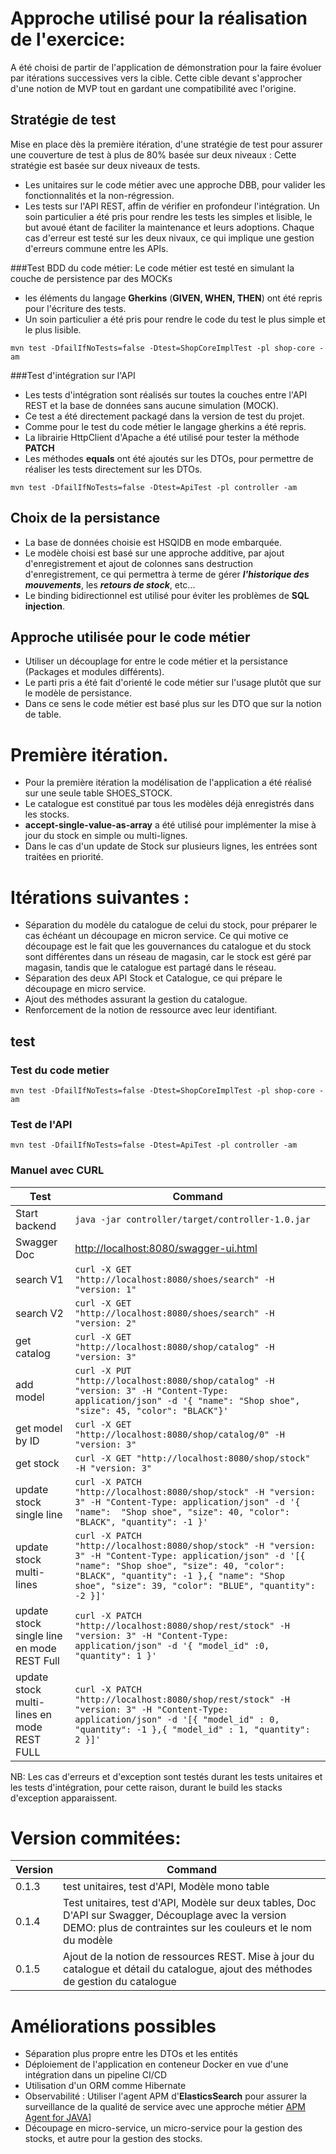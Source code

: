 # Approche utilisé pour la réalisation de l'exercice:

A été choisi de partir de l'application de démonstration pour la faire évoluer par itérations successives vers la cible. Cette cible devant s'approcher d'une notion de MVP tout en gardant une compatibilité avec l'origine.

## Stratégie de test
Mise en place dès la première itération, d'une stratégie de test pour assurer une couverture de test à plus de 80% basée sur deux niveaux :
Cette stratégie est basée sur deux niveaux de tests.
- Les unitaires sur le code métier avec une approche DBB, pour valider les fonctionnalités et la non-régression.
- Les tests sur l'API REST, affin de vérifier en profondeur l'intégration.
Un soin particulier a été pris pour rendre les tests les simples et lisible, le but avoué étant de faciliter la maintenance et leurs adoptions.
Chaque cas d'erreur est testé sur les deux nivaux, ce qui implique une gestion d'erreurs commune entre les APIs.

###Test BDD du code métier:
Le code métier est testé en simulant la couche de persistence par des MOCKs
- les éléments du langage **Gherkins** (**GIVEN, WHEN, THEN**) ont été repris pour l'écriture des tests.
- Un soin particulier a été pris pour rendre le code du test le plus simple et le plus lisible.

```shell
mvn test -DfailIfNoTests=false -Dtest=ShopCoreImplTest -pl shop-core -am
```

###Test d'intégration sur l'API
- Les tests d'intégration sont réalisés sur toutes la couches entre l'API REST et la base de données sans aucune simulation (MOCK).
- Ce test a été directement packagé dans la version de test du projet.
- Comme pour le test du code métier le langage gherkins a été repris.
- La librairie HttpClient d'Apache a été utilisé pour tester la méthode **PATCH**
- Les méthodes **equals** ont été ajoutés sur les DTOs, pour permettre de réaliser les tests directement sur les DTOs.    

```shell
mvn test -DfailIfNoTests=false -Dtest=ApiTest -pl controller -am
```


## Choix de la persistance
- La base de données choisie est HSQlDB en mode embarquée.
- Le modèle choisi est basé sur une approche additive, par ajout d'enregistrement et ajout de colonnes sans destruction d'enregistrement, ce qui permettra à terme de gérer ***l'historique des mouvements***, les ***retours de stock***, etc... 
- Le binding bidirectionnel est utilisé pour éviter les problèmes de **SQL injection**.


## Approche utilisée pour le code métier
- Utiliser un découplage for entre le code métier et la persistance (Packages et modules différents).
- Le parti pris a été fait d'orienté le code métier sur l'usage plutôt que sur le modèle de persistance.
- Dans ce sens le code métier est basé plus sur les DTO que sur la notion de table.

# Première itération.
- Pour la première itération la modélisation de l'application a été réalisé sur une seule table SHOES_STOCK.
- Le catalogue est constitué par tous les modèles déjà enregistrés dans les stocks.
- **accept-single-value-as-array** a été utilisé pour implémenter la mise à jour du stock en simple ou multi-lignes.
- Dans le cas d'un update de Stock sur plusieurs lignes, les entrées sont traitées en priorité.

# Itérations suivantes :
- Séparation du modèle du catalogue de celui du stock, pour préparer le cas échéant un découpage en micron service. Ce qui motive ce découpage est le fait que les gouvernances du catalogue et du stock sont différentes dans un réseau de magasin, car le stock est géré par magasin, tandis que le catalogue est partagé dans le réseau. 
- Séparation des deux API Stock et Catalogue, ce qui prépare le découpage en micro service.
- Ajout des méthodes assurant la gestion du catalogue. 
- Renforcement de la notion de ressource avec leur identifiant. 

## test

### Test du code metier
```shell
mvn test -DfailIfNoTests=false -Dtest=ShopCoreImplTest -pl shop-core -am
```

### Test de l'API
```shell
mvn test -DfailIfNoTests=false -Dtest=ApiTest -pl controller -am
```

### Manuel avec CURL


| Test            | Command  |
| ------------------ | --------------------------------------------------------- |
| Start backend | ```java -jar controller/target/controller-1.0.jar``` |
| Swagger Doc |  [http://localhost:8080/swagger-ui.html](http://localhost:8080/swagger-ui.html) |
| search V1 | ```curl -X GET "http://localhost:8080/shoes/search" -H "version: 1" ``` |
| search V2 | ```curl -X GET "http://localhost:8080/shoes/search" -H "version: 2" ``` |
| get catalog | ```curl -X GET "http://localhost:8080/shop/catalog" -H "version: 3" ``` |
| add model | ```curl -X PUT "http://localhost:8080/shop/catalog" -H "version: 3" -H "Content-Type: application/json" -d '{ "name": "Shop shoe", "size": 45, "color": "BLACK"}'``` |
| get model by ID | ```curl -X GET "http://localhost:8080/shop/catalog/0" -H "version: 3" ``` |
| get stock | ```curl -X GET "http://localhost:8080/shop/stock" -H "version: 3" ``` |
| update stock single line | ```curl -X PATCH "http://localhost:8080/shop/stock" -H "version: 3" -H "Content-Type: application/json" -d '{ "name":  "Shop shoe", "size": 40, "color": "BLACK", "quantity": -1 }'``` |
| update stock multi-lines | ```curl -X PATCH "http://localhost:8080/shop/stock" -H "version: 3" -H "Content-Type: application/json" -d '[{ "name": "Shop shoe", "size": 40, "color": "BLACK", "quantity": -1 },{ "name": "Shop shoe", "size": 39, "color": "BLUE", "quantity": -2 }]'``` |
| update stock single line en mode REST Full | ```curl -X PATCH "http://localhost:8080/shop/rest/stock" -H "version: 3" -H "Content-Type: application/json" -d '{ "model_id" :0, "quantity": 1 }'``` |
| update stock multi-lines en mode REST FULL| ```curl -X PATCH "http://localhost:8080/shop/rest/stock" -H "version: 3" -H "Content-Type: application/json" -d '[{ "model_id" : 0, "quantity": -1 },{ "model_id" : 1, "quantity": 2 }]'``` |


NB: Les cas d'erreurs et d'exception sont testés durant les tests unitaires et les tests d'intégration, pour cette raison, durant le build les stacks d'exception apparaissent. 

# Version commitées:

| Version            | Command  |
| ------------------ | --------------------------------------------------------- |
| 0.1.3 | test unitaires, test d'API, Modèle mono table |
| 0.1.4 | Test unitaires, test d'API, Modèle sur deux tables, Doc D'API sur Swagger, Découplage avec la version DEMO: plus de contraintes sur les couleurs et le nom du modèle |
| 0.1.5 | Ajout de la notion de ressources REST. Mise à jour du catalogue et détail du catalogue, ajout des méthodes de gestion du catalogue   |

# Améliorations possibles
- Séparation plus propre entre les DTOs et les entités 
- Déploiement de l'application en conteneur Docker en vue d'une intégration dans un pipeline CI/CD
- Utilisation d'un ORM comme Hibernate
- Observabilité : Utiliser l'agent APM d'**ElasticsSearch** pour assurer la surveillance de la qualité de service avec une approche métier [APM Agent for JAVA](https://www.elastic.co/guide/en/apm/agent/java/current/index.html)]
- Découpage en micro-service, un micro-service pour la gestion des stocks, et autre pour la gestion des stocks.  
